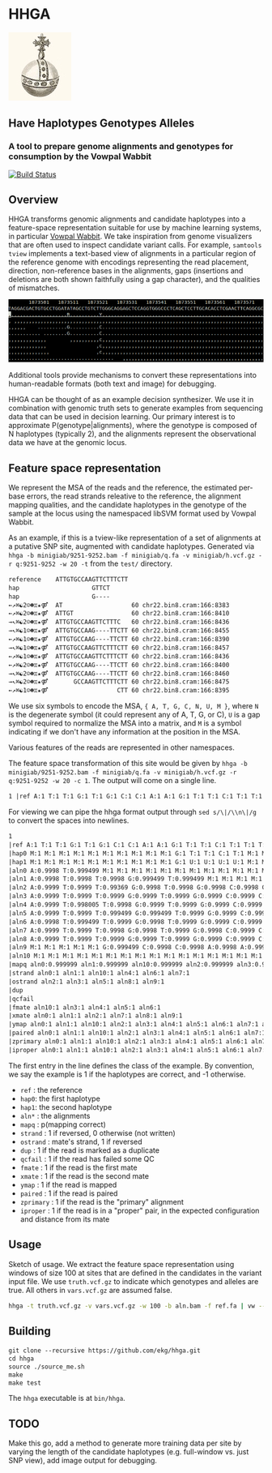 # HHGA

![orb](https://raw.githubusercontent.com/ekg/hhga/master/images/orb.jpg)

## Have Haplotypes Genotypes Alleles

### A tool to prepare genome alignments and genotypes for consumption by the Vowpal Wabbit

[![Build Status](https://travis-ci.org/ekg/hhga.svg)](https://travis-ci.org/ekg/hhga)

## Overview

HHGA transforms genomic alignments and candidate haplotypes into a feature-space representation suitable for use by machine learning systems, in particular [Vowpal Wabbit](https://github.com/JohnLangford/vowpal_wabbit).
We take inspiration from genome visualizers that are often used to inspect candidate variant calls.
For example, `samtools tview` implements a text-based view of alignments in a particular region of the reference genome with encodings representing the read placement, direction, non-reference bases in the alignments, gaps (insertions and deletions are both shown faithfully using a gap character), and the qualities of mismatches. 


![tview](https://raw.githubusercontent.com/ekg/hhga/master/images/tview.png)

Additional tools provide mechanisms to convert these representations into human-readable formats (both text and image) for debugging.

HHGA can be thought of as an example decision synthesizer.
We use it in combination with genomic truth sets to generate examples from sequencing data that can be used in decision learning.
Our primary interest is to approximate P(genotype|alignments), where the genotype is composed of N haplotypes (typically 2), and the alignments represent the observational data we have at the genomic locus.

## Feature space representation

We represent the MSA of the reads and the reference, the estimated per-base errors, the read strands releative to the reference, the alignment mapping qualities, and the candidate haplotypes in the genotype of the sample at the locus using the namespaced libSVM format used by Vowpal Wabbit.

As an example, if this is a tview-like representation of a set of alignments at a putative SNP site, augmented with candidate haplotypes. Generated via `hhga -b minigiab/9251-9252.bam -f minigiab/q.fa -v minigiab/h.vcf.gz -r q:9251-9252 -w 20 -t` from the `test/` directory.

```txt
reference    ATTGTGCCAAGTTCTTTCTT
hap                    GTTCT     
hap                    G----     
←↗⌘☯2☺☻♊★⚤  AT                   60 chr22.bin8.cram:166:8383
←↗⌘☯2☺☻♊★⚤  ATTGT                60 chr22.bin8.cram:166:8410
→↖⌘☯2☺☻♊★⚤  ATTGTGCCAAGTTCTTTC   60 chr22.bin8.cram:166:8436
→↖⌘☯1☺☻♊★⚤  ATTGTGCCAAG----TTCTT 60 chr22.bin8.cram:166:8455
←↗⌘☯1☺☻♊★⚤  ATTGTGCCAAG----TTCTT 60 chr22.bin8.cram:166:8390
→↖⌘☯1☺☻♊★⚤  ATTGTGCCAAGTTCTTTCTT 60 chr22.bin8.cram:166:8457
←↗⌘☯1☺☻♊★⚤  ATTGTGCCAAGTTCTTTCTT 60 chr22.bin8.cram:166:8436
←↗⌘☯2☺☻♊★⚤  ATTGTGCCAAG----TTCTT 60 chr22.bin8.cram:166:8400
→↖⌘☯2☺☻♊★⚤  ATTGTGCCAAG----TTCTT 60 chr22.bin8.cram:166:8460
→↖⌘☯2☺☻♊★⚤       GCCAAGTTCTTTCTT 60 chr22.bin8.cram:166:8475
←↗⌘☯1☺☻♊★⚤                   CTT 60 chr22.bin8.cram:166:8395
```

We use six symbols to encode the MSA, `{ A, T, G, C, N, U, M }`, where `N` is the degenerate symbol (it could represent any of A, T, G, or C), `U` is a gap symbol required to normalize the MSA into a matrix, and `M` is a symbol indicating if we don't have any information at the position in the MSA.

Various features of the reads are represented in other namespaces.

The feature space transformation of this site would be given by `hhga -b minigiab/9251-9252.bam -f minigiab/q.fa -v minigiab/h.vcf.gz -r q:9251-9252 -w 20 -c 1`. The output will come on a single line.

```txt
1 |ref A:1 T:1 T:1 G:1 T:1 G:1 C:1 C:1 A:1 A:1 G:1 T:1 T:1 C:1 T:1 T:1 T:1 C:1 T:1 T:1 |hap0 M:1 M:1 M:1 M:1 M:1 M:1 M:1 M:1 M:1 M:1 G:1 T:1 T:1 C:1 T:1 M:1 M:1 M:1 M:1 M:1 |hap1 M:1 M:1 M:1 M:1 M:1 M:1 M:1 M:1 M:1 M:1 G:1 U:1 U:1 U:1 U:1 M:1 M:1 M:1 M:1 M:1 |aln0 A:0.9998 T:0.999499 M:1 M:1 M:1 M:1 M:1 M:1 M:1 M:1 M:1 M:1 M:1 M:1 M:1 M:1 M:1 M:1 M:1 M:1 |aln1 A:0.9998 T:0.9998 T:0.9998 G:0.999499 T:0.999499 M:1 M:1 M:1 M:1 M:1 M:1 M:1 M:1 M:1 M:1 M:1 M:1 M:1 M:1 M:1 |aln2 A:0.9999 T:0.9999 T:0.99369 G:0.9998 T:0.9998 G:0.9998 C:0.9998 C:0.9998 A:0.9999 A:0.9998 G:0.9998 T:0.998005 T:0.999499 C:0.9999 T:0.9999 T:0.9998 T:0.9999 C:0.9998 M:1 M:1 |aln3 A:0.9999 T:0.9999 T:0.9999 G:0.9999 T:0.9999 G:0.9999 C:0.9999 C:0.9999 A:0.9999 A:0.999499 G:0.9999 U:0.9999 U:0.999499 U:0.9999 U:0.9999 T:0.9999 T:0.9999 C:0.9999 T:0.9999 T:0.9999 |aln4 A:0.9999 T:0.998005 T:0.9998 G:0.9999 T:0.9999 G:0.9999 C:0.9999 C:0.9999 A:0.9998 A:0.9999 G:0.9999 U:0.9998 U:0.9999 U:0.9999 U:0.9999 T:0.9999 T:0.9999 C:0.9999 T:0.9999 T:0.9999 |aln5 A:0.9999 T:0.9999 T:0.999499 G:0.999499 T:0.9999 G:0.9999 C:0.9999 C:0.9999 A:0.968377 A:0.999499 G:0.998005 T:0.999499 T:0.968377 C:0.9998 T:0.9999 T:0.9999 T:0.999499 C:0.9999 T:0.99369 T:0.9999 |aln6 A:0.9998 T:0.999499 T:0.9999 G:0.9998 T:0.9999 G:0.9999 C:0.9999 C:0.9999 A:0.9999 A:0.9999 G:0.9999 T:0.9999 T:0.9999 C:0.9998 T:0.9999 T:0.9999 T:0.9999 C:0.9999 T:0.9999 T:0.9999 |aln7 A:0.9999 T:0.9999 T:0.9998 G:0.9998 T:0.9999 G:0.9998 C:0.9999 C:0.9998 A:0.9998 A:0.9999 G:0.9998 U:0.9998 U:0.9999 U:0.9998 U:0.9999 T:0.9999 T:0.9998 C:0.9999 T:0.9998 T:0.9999 |aln8 A:0.9999 T:0.9999 T:0.9999 G:0.9999 T:0.9999 G:0.9999 C:0.9999 C:0.9999 A:0.9999 A:0.9999 G:0.9999 U:0.9999 U:0.9999 U:0.9999 U:0.9999 T:0.9999 T:0.9999 C:0.9999 T:0.9999 T:0.9999 |aln9 M:1 M:1 M:1 M:1 M:1 G:0.999499 C:0.9998 C:0.9998 A:0.9998 A:0.9998 G:0.9998 T:0.9999 T:0.9999 C:0.9999 T:0.9999 T:0.9999 T:0.9999 C:0.9999 T:0.9999 T:0.9999 |aln10 M:1 M:1 M:1 M:1 M:1 M:1 M:1 M:1 M:1 M:1 M:1 M:1 M:1 M:1 M:1 M:1 M:1 C:0.9998 T:0.9998 T:0.9998 |mapq aln0:0.999999 aln1:0.999999 aln10:0.999999 aln2:0.999999 aln3:0.999999 aln4:0.999999 aln5:0.999999 aln6:0.999999 aln7:0.999999 aln8:0.999999 aln9:0.999999 |strand aln0:1 aln1:1 aln10:1 aln4:1 aln6:1 aln7:1 |ostrand aln2:1 aln3:1 aln5:1 aln8:1 aln9:1 |dup |qcfail |fmate aln10:1 aln3:1 aln4:1 aln5:1 aln6:1 |xmate aln0:1 aln1:1 aln2:1 aln7:1 aln8:1 aln9:1 |ymap aln0:1 aln1:1 aln10:1 aln2:1 aln3:1 aln4:1 aln5:1 aln6:1 aln7:1 aln8:1 aln9:1 |paired aln0:1 aln1:1 aln10:1 aln2:1 aln3:1 aln4:1 aln5:1 aln6:1 aln7:1 aln8:1 aln9:1 |zprimary aln0:1 aln1:1 aln10:1 aln2:1 aln3:1 aln4:1 aln5:1 aln6:1 aln7:1 aln8:1 aln9:1 |iproper aln0:1 aln1:1 aln10:1 aln2:1 aln3:1 aln4:1 aln5:1 aln6:1 aln7:1 aln8:1 aln9:1 
```

For viewing we can pipe the hhga format output through `sed s/\|/\\n\|/g` to convert the spaces into newlines.

```txt
1 
|ref A:1 T:1 T:1 G:1 T:1 G:1 C:1 C:1 A:1 A:1 G:1 T:1 T:1 C:1 T:1 T:1 T:1 C:1 T:1 T:1 
|hap0 M:1 M:1 M:1 M:1 M:1 M:1 M:1 M:1 M:1 M:1 G:1 T:1 T:1 C:1 T:1 M:1 M:1 M:1 M:1 M:1 
|hap1 M:1 M:1 M:1 M:1 M:1 M:1 M:1 M:1 M:1 M:1 G:1 U:1 U:1 U:1 U:1 M:1 M:1 M:1 M:1 M:1 
|aln0 A:0.9998 T:0.999499 M:1 M:1 M:1 M:1 M:1 M:1 M:1 M:1 M:1 M:1 M:1 M:1 M:1 M:1 M:1 M:1 M:1 M:1 
|aln1 A:0.9998 T:0.9998 T:0.9998 G:0.999499 T:0.999499 M:1 M:1 M:1 M:1 M:1 M:1 M:1 M:1 M:1 M:1 M:1 M:1 M:1 M:1 M:1 
|aln2 A:0.9999 T:0.9999 T:0.99369 G:0.9998 T:0.9998 G:0.9998 C:0.9998 C:0.9998 A:0.9999 A:0.9998 G:0.9998 T:0.998005 T:0.999499 C:0.9999 T:0.9999 T:0.9998 T:0.9999 C:0.9998 M:1 M:1 
|aln3 A:0.9999 T:0.9999 T:0.9999 G:0.9999 T:0.9999 G:0.9999 C:0.9999 C:0.9999 A:0.9999 A:0.999499 G:0.9999 U:0.9999 U:0.999499 U:0.9999 U:0.9999 T:0.9999 T:0.9999 C:0.9999 T:0.9999 T:0.9999 
|aln4 A:0.9999 T:0.998005 T:0.9998 G:0.9999 T:0.9999 G:0.9999 C:0.9999 C:0.9999 A:0.9998 A:0.9999 G:0.9999 U:0.9998 U:0.9999 U:0.9999 U:0.9999 T:0.9999 T:0.9999 C:0.9999 T:0.9999 T:0.9999 
|aln5 A:0.9999 T:0.9999 T:0.999499 G:0.999499 T:0.9999 G:0.9999 C:0.9999 C:0.9999 A:0.968377 A:0.999499 G:0.998005 T:0.999499 T:0.968377 C:0.9998 T:0.9999 T:0.9999 T:0.999499 C:0.9999 T:0.99369 T:0.9999 
|aln6 A:0.9998 T:0.999499 T:0.9999 G:0.9998 T:0.9999 G:0.9999 C:0.9999 C:0.9999 A:0.9999 A:0.9999 G:0.9999 T:0.9999 T:0.9999 C:0.9998 T:0.9999 T:0.9999 T:0.9999 C:0.9999 T:0.9999 T:0.9999 
|aln7 A:0.9999 T:0.9999 T:0.9998 G:0.9998 T:0.9999 G:0.9998 C:0.9999 C:0.9998 A:0.9998 A:0.9999 G:0.9998 U:0.9998 U:0.9999 U:0.9998 U:0.9999 T:0.9999 T:0.9998 C:0.9999 T:0.9998 T:0.9999 
|aln8 A:0.9999 T:0.9999 T:0.9999 G:0.9999 T:0.9999 G:0.9999 C:0.9999 C:0.9999 A:0.9999 A:0.9999 G:0.9999 U:0.9999 U:0.9999 U:0.9999 U:0.9999 T:0.9999 T:0.9999 C:0.9999 T:0.9999 T:0.9999 
|aln9 M:1 M:1 M:1 M:1 M:1 G:0.999499 C:0.9998 C:0.9998 A:0.9998 A:0.9998 G:0.9998 T:0.9999 T:0.9999 C:0.9999 T:0.9999 T:0.9999 T:0.9999 C:0.9999 T:0.9999 T:0.9999 
|aln10 M:1 M:1 M:1 M:1 M:1 M:1 M:1 M:1 M:1 M:1 M:1 M:1 M:1 M:1 M:1 M:1 M:1 C:0.9998 T:0.9998 T:0.9998 
|mapq aln0:0.999999 aln1:0.999999 aln10:0.999999 aln2:0.999999 aln3:0.999999 aln4:0.999999 aln5:0.999999 aln6:0.999999 aln7:0.999999 aln8:0.999999 aln9:0.999999 
|strand aln0:1 aln1:1 aln10:1 aln4:1 aln6:1 aln7:1 
|ostrand aln2:1 aln3:1 aln5:1 aln8:1 aln9:1 
|dup 
|qcfail 
|fmate aln10:1 aln3:1 aln4:1 aln5:1 aln6:1 
|xmate aln0:1 aln1:1 aln2:1 aln7:1 aln8:1 aln9:1 
|ymap aln0:1 aln1:1 aln10:1 aln2:1 aln3:1 aln4:1 aln5:1 aln6:1 aln7:1 aln8:1 aln9:1 
|paired aln0:1 aln1:1 aln10:1 aln2:1 aln3:1 aln4:1 aln5:1 aln6:1 aln7:1 aln8:1 aln9:1 
|zprimary aln0:1 aln1:1 aln10:1 aln2:1 aln3:1 aln4:1 aln5:1 aln6:1 aln7:1 aln8:1 aln9:1 
|iproper aln0:1 aln1:1 aln10:1 aln2:1 aln3:1 aln4:1 aln5:1 aln6:1 aln7:1 aln8:1 aln9:1 
```

The first entry in the line defines the class of the example. By convention, we say the example is 1 if the haplotypes are correct, and -1 otherwise.

* `ref` : the reference
* `hap0`: the first haplotype
* `hap1`: the second haplotype
* `aln*` : the alignments
* `mapq` : p(mapping correct)
* `strand` : 1 if reversed, 0 otherwise (not written)
* `ostrand` : mate's strand, 1 if reversed
* `dup` : 1 if the read is marked as a duplicate
* `qcfail` : 1 if the read has failed some QC
* `fmate` : 1 if the read is the first mate
* `xmate` : 1 if the read is the second mate
* `ymap` : 1 if the read is mapped
* `paired` : 1 if the read is paired
* `zprimary` : 1 if the read is the "primary" alignment
* `iproper` : 1 if the read is in a "proper" pair, in the expected configuration and distance from its mate


## Usage

Sketch of usage. We extract the feature space representation using windows of size 100 at sites that are defined in the candidates in the variant input file. We use `truth.vcf.gz` to indicate which genotypes and alleles are true. All others in `vars.vcf.gz` are assumed false.

```bash
hhga -t truth.vcf.gz -v vars.vcf.gz -w 100 -b aln.bam -f ref.fa | vw --save_resume  --ngram 5 --skips 3 --loss_function logistic --interactions rhmsa
```

## Building

```
git clone --recursive https://github.com/ekg/hhga.git
cd hhga
source ./source_me.sh
make
make test
```

The `hhga` executable is at `bin/hhga`.

## TODO

Make this go, add a method to generate more training data per site by varying the length of the candidate haplotypes (e.g. full-window vs. just SNP view), add image output for debugging.
